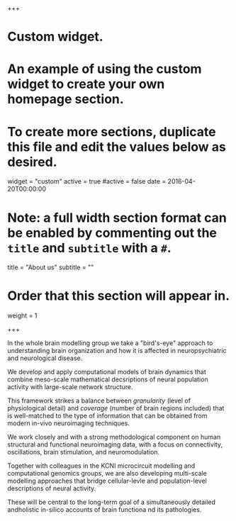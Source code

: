+++
# Custom widget.
# An example of using the custom widget to create your own homepage section.
# To create more sections, duplicate this file and edit the values below as desired.
widget = "custom"
active = true
#active = false
date = 2016-04-20T00:00:00

# Note: a full width section format can be enabled by commenting out the `title` and `subtitle` with a `#`.
title = "About us"
subtitle = ""

# Order that this section will appear in.
weight = 1

+++


In the whole brain modelling group we take a "bird's-eye" approach to understanding brain organization and how it is affected in neuropsychiatric and neurological disease.

We develop and apply computational models of brain dynamics that combine meso-scale mathematical decsriptions of neural population activity with large-scale network structure. 

This framework strikes a balance between *granularity* (level of physiological detail) and *coverage* (number of brain regions included) that is well-matched to the type of information that can be obtained from modern in-vivo neuroimaging techniques. 

We work closely and with a strong methodological component on human structural and functional neuroimaging data, with a focus on connectivity, oscillations, brain stimulation, and neuromodulation.

Together with colleagues in the KCNI microcircuit modelling and computational genomics groups, we are also developing multi-scale modelling approaches that bridge cellular-levle and population-level descriptions of neural activity. 

These will be central to the long-term goal of a simultaneously detailed andholistic in-silico accounts of brain functiona nd its pathologies. 


